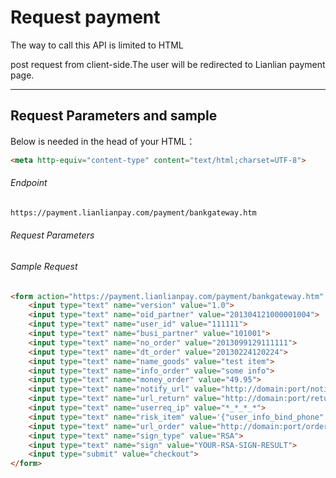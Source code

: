 # Request payment

The way to call this API is limited to HTML <form/> post request from client-side.The user will be redirected to Lianlian payment page.

***

## Request Parameters and sample

Below <meta> is needed in the head of your HTML：

```html
<meta http-equiv="content-type" content="text/html;charset=UTF-8">
```

###### Endpoint

```html
https://payment.lianlianpay.com/payment/bankgateway.htm
```

###### Request Parameters

<param type='docs' category='request' list='version_1.0, charset_name, oid_partner, user_id, timestamp, sign_type, sign, busi_partner, no_order, dt_order, name_goods, info_order, money_order, notify_url, url_return, userreq_ip, url_order, valid_order, bank_code, pay_type, sharing_data, risk_item'></param>

###### Sample Request

```html
<form action="https://payment.lianlianpay.com/payment/bankgateway.htm" method="post"> 
    <input type="text" name="version" value="1.0">
    <input type="text" name="oid_partner" value="201304121000001004">
    <input type="text" name="user_id" value="111111">
    <input type="text" name="busi_partner" value="101001">
    <input type="text" name="no_order" value="2013099129111111">
    <input type="text" name="dt_order" value="20130224120224">
    <input type="text" name="name_goods" value="test item">
    <input type="text" name="info_order" value="some info">
    <input type="text" name="money_order" value="49.95">
    <input type="text" name="notify_url" value="http://domain:port/notify">
    <input type="text" name="url_return" value="http://domain:port/return">
    <input type="text" name="userreq_ip" value="*_*_*_*">
    <input type="text" name="risk_item" value='{"user_info_bind_phone":"13958069593","user_info_dt_register":"20131030122130","frms_ware_category":"1009","request_imei":211,"request_imsi":121121,"request_ip":"192.168.20.110"}'>
    <input type="text" name="url_order" value="http://domain:port/orderUrl">
    <input type="text" name="sign_type" value="RSA">
    <input type="text" name="sign" value="YOUR-RSA-SIGN-RESULT">
    <input type="submit" value="checkout">
</form>
```